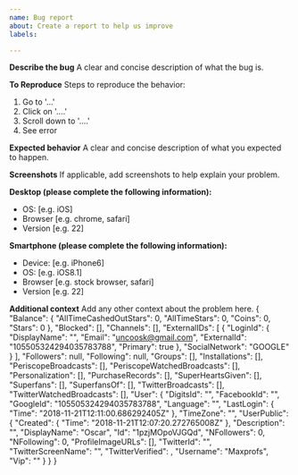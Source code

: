 ```yaml
---
name: Bug report
about: Create a report to help us improve
labels: 

---
```


**Describe the bug**
A clear and concise description of what the bug is.

**To Reproduce**
Steps to reproduce the behavior:
1. Go to '...'
2. Click on '....'
3. Scroll down to '....'
4. See error

**Expected behavior**
A clear and concise description of what you expected to happen.

**Screenshots**
If applicable, add screenshots to help explain your problem.

**Desktop (please complete the following information):**
 - OS: [e.g. iOS]
 - Browser [e.g. chrome, safari]
 - Version [e.g. 22]

**Smartphone (please complete the following information):**
 - Device: [e.g. iPhone6]
 - OS: [e.g. iOS8.1]
 - Browser [e.g. stock browser, safari]
 - Version [e.g. 22]

**Additional context**
Add any other context about the problem here.
{
  "Balance": {
    "AllTimeCashedOutStars": 0,
    "AllTimeStars": 0,
    "Coins": 0,
    "Stars": 0
  },
  "Blocked": [],
  "Channels": [],
  "ExternalIDs": [
    {
      "LoginId": {
        "DisplayName": "",
        "Email": "uncoosk@gmail.com",
        "ExternalId": "105505324294035783788",
        "Primary": true
      },
      "SocialNetwork": "GOOGLE"
    }
  ],
  "Followers": null,
  "Following": null,
  "Groups": [],
  "Installations": [],
  "PeriscopeBroadcasts": [],
  "PeriscopeWatchedBroadcasts": [],
  "Personalization": [],
  "PurchaseRecords": [],
  "SuperHeartsGiven": [],
  "Superfans": [],
  "SuperfansOf": [],
  "TwitterBroadcasts": [],
  "TwitterWatchedBroadcasts": [],
  "User": {
    "DigitsId": "",
    "FacebookId": "",
    "GoogleId": "105505324294035783788",
    "Language": "",
    "LastLogin": {
      "Time": "2018-11-21T12:11:00.686292405Z"
    },
    "TimeZone": "",
    "UserPublic": {
      "Created": {
        "Time": "2018-11-21T12:07:20.272765008Z"
      },
      "Description": "",
      "DisplayName": "Oscar",
      "Id": "1pzjMOpoVJGQd",
      "NFollowers": 0,
      "NFollowing": 0,
      "ProfileImageURLs": [],
      "TwitterId": "",
      "TwitterScreenName": "",
      "TwitterVerified": ,
      "Username": "Maxprofs",
      "Vip": ""
    }
  }
}
